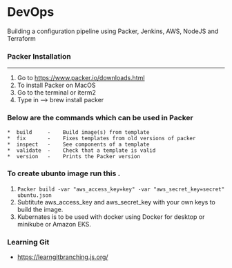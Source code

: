 # DevOps
Building a configuration pipeline using Packer, Jenkins, AWS, NodeJS and Terraform

### Packer Installation
----
1.  Go to https://www.packer.io/downloads.html    
2.  To install Packer on MacOS   
3.  Go to the terminal or iterm2  
4.  Type in --> brew install packer 

### Below are the commands which can be used in Packer       
    *  build     -    Build image(s) from template       
    *  fix       -    Fixes templates from old versions of packer    
    *  inspect   -    See components of a template       
    *  validate  -    Check that a template is valid       
    *  version   -    Prints the Packer version          
### To create ubunto image run this .     
1. ```Packer build -var "aws_access_key=key" -var "aws_secret_key=secret" ubuntu.json ```   
2. Subtitute aws_access_key and aws_secret_key with your own keys to build the image.
3.  Kubernates is to be used with docker using Docker for desktop or minikube or Amazon EKS.
### Learning Git
*  https://learngitbranching.js.org/
